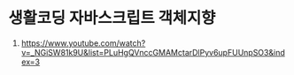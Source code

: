 # 생활코딩 자바스크립트 객체지향

1. <https://www.youtube.com/watch?v=_NGiSW81k9U&list=PLuHgQVnccGMAMctarDlPyv6upFUUnpSO3&index=3>
